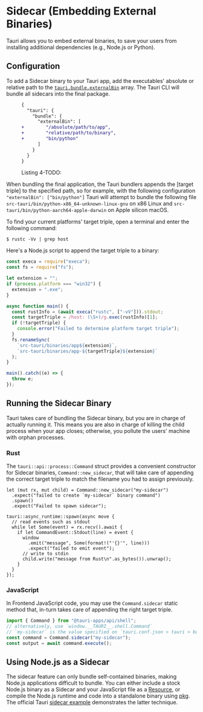 # Sidecar (Embedding External Binaries)

Tauri allows you to embed external binaries, to save your users from installing
additional dependencies (e.g., Node.js or Python).

## Configuration

To add a Sidecar binary to your Tauri app, add the executables' absolute or
relative path to the [`tauri.bundle.externalBin`] array. The Tauri CLI will
bundle all sidecars into the final package.

<figure>

```diff
{
  "tauri": {
    "bundle": {
      "externalBin": [
+        "/absolute/path/to/app",
+        "relative/path/to/binary",
+        "bin/python"
      ]
    }
  }
}
```

<figcaption>Listing 4-TODO: </figcaption>
</figure>

When bundling the final application, the Tauri bundlers appends the [target
triple] to the specified path, so for example, with the following configuration
`"externalBin": ["bin/python"]` Tauri will attempt to bundle the following file
`src-tauri/bin/python-x86_64-unknown-linux-gnu` on x86 Linux and
`src-tauri/bin/python-aarch64-apple-darwin` on Apple silicon macOS.

To find your current platforms' target triple, open a terminal and enter the
following command:

```console
$ rustc -Vv | grep host
```

Here's a Node.js script to append the target triple to a binary:

```javascript
const execa = require("execa");
const fs = require("fs");

let extension = "";
if (process.platform === "win32") {
  extension = ".exe";
}

async function main() {
  const rustInfo = (await execa("rustc", ["-vV"])).stdout;
  const targetTriple = /host: (\S+)/g.exec(rustInfo)[1];
  if (!targetTriple) {
    console.error("Failed to determine platform target triple");
  }
  fs.renameSync(
    `src-tauri/binaries/app${extension}`,
    `src-tauri/binaries/app-${targetTriple}${extension}`
  );
}

main().catch((e) => {
  throw e;
});
```

## Running the Sidecar Binary

Tauri takes care of bundling the Sidecar binary, but you are in charge of
actually running it. This means you are also in charge of killing the child
process when your app closes; otherwise, you pollute the users' machine
with orphan processes.

### Rust

The `tauri::api::process::Command` struct provides a convenient constructor for
Sidecar binaries, `Command::new_sidecar`, that will take care of appending the
correct target triple to match the filename you had to assign previously.

```rust,ignore
let (mut rx, mut child) = Command::new_sidecar("my-sidecar")
  .expect("failed to create `my-sidecar` binary command")
  .spawn()
  .expect("Failed to spawn sidecar");

tauri::async_runtime::spawn(async move {
  // read events such as stdout
  while let Some(event) = rx.recv().await {
    if let CommandEvent::Stdout(line) = event {
      window
        .emit("message", Some(format!("'{}'", line)))
        .expect("failed to emit event");
      // write to stdin
      child.write("message from Rust\n".as_bytes()).unwrap();
    }
  }
});
```

### JavaScript

In Frontend JavaScript code, you may use the `Command.sidecar` static method
that, in-turn takes care of appending the right target triple.

```javascript
import { Command } from "@tauri-apps/api/shell";
// alternatively, use `window.__TAURI__.shell.Command`
// `my-sidecar` is the value specified on `tauri.conf.json > tauri > bundle > externalBin`
const command = Command.sidecar("my-sidecar");
const output = await command.execute();
```

## Using Node.js as a Sidecar

The sidecar feature can only bundle self-contained binaries, making Node.js
applications difficult to bundle. You can either include a stock Node.js binary
as a Sidecar and your JavaScript file as a [Resource], or compile the Node.js
runtime and code into a standalone binary using [pkg]. The official Tauri
[sidecar example] demonstrates the latter technique.

[`tauri.bundle.externalbin`]: /docs/api/config#tauri.bundle
[sidecar example]: https://github.com/tauri-apps/tauri/tree/dev/examples/sidecar
[pkg]: https://github.com/vercel/pkg
[resource]: ../building/tauri-bundler.md#resources
